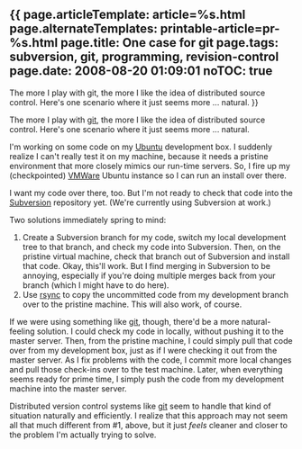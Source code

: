 {{
page.articleTemplate: article=%s.html
page.alternateTemplates: printable-article=pr-%s.html
page.title: One case for git
page.tags: subversion, git, programming, revision-control
page.date: 2008-08-20 01:09:01
noTOC: true
---
The more I play with git, the more I like the idea of distributed
source control. Here's one scenario where it just seems more ...
natural.
}}

The more I play with [git][], the more I like the idea of distributed
source control. Here's one scenario where it just seems more ... natural.

I'm working on some code on my [Ubuntu][] development box. I suddenly
realize I can't really test it on my machine, because it needs a pristine
environment that more closely mimics our run-time servers. So, I fire up my
(checkpointed) [VMWare][] Ubuntu instance so I can run an install over
there.

I want my code over there, too. But I'm not ready to check that code into
the [Subversion][] repository yet. (We're currently using Subversion at
work.)

Two solutions immediately spring to mind:

1.  Create a Subversion branch for my code, switch my local
    development tree to that branch, and check my code into Subversion.
    Then, on the pristine virtual machine, check that branch out of
    Subversion and install that code. Okay, this'll work. But I find
    merging in Subversion to be annoying, especially if you're doing
    multiple merges back from your branch (which I might have to do
    here).
2.  Use [rsync][] to copy the
    uncommitted code from my development branch over to the pristine
    machine. This will also work, of course.

If we were using something like [git][], though,
there'd be a more natural-feeling solution. I could check my code
in locally, without pushing it to the master server. Then, from the
pristine machine, I could simply pull that code over from my
development box, just as if I were checking it out from the master
server. As I fix problems with the code, I commit more local
changes and pull those check-ins over to the test machine. Later,
when everything seems ready for prime time, I simply push the code
from my development machine into the master server.

Distributed version control systems like [git][]
seem to handle that kind of situation naturally and efficiently. I
realize that this approach may not seem all that much different
from \#1, above, but it just *feels* cleaner and closer to the
problem I'm actually trying to solve.

[Ubuntu]: http://www.ubuntu.com/
[VMWare]: http://www.vmware.com/
[Subversion]: http://subversion.tigris.org/
[rsync]: http://en.wikipedia.org/wiki/Rsync
[git]: http://git.or.cz/
